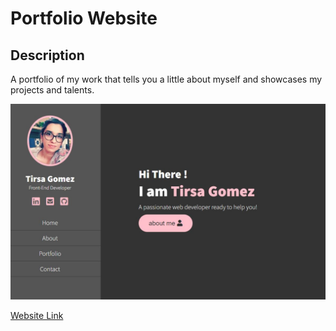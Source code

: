 # Portfolio Website

## Description

A portfolio of my work that tells you a little about myself and showcases my projects and talents.

![website image](/assets/images/portfolio-screenshot.JPG)

[Website Link](https://trrgomez.github.io/my-portfolio/)
